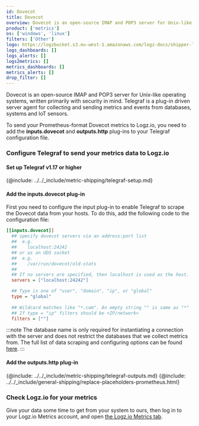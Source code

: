 ```yaml
---
id: Dovecot
title: Dovecot
overview: Dovecot is an open-source IMAP and POP3 server for Unix-like operating systems, written primarily with security in mind. Telegraf is a plug-in driven server agent for collecting and sending metrics and events from databases, systems and IoT sensors.
product: ['metrics']
os: ['windows', 'linux']
filters: ['Other']
logo: https://logzbucket.s3.eu-west-1.amazonaws.com/logz-docs/shipper-logos/dovecot.png
logs_dashboards: []
logs_alerts: []
logs2metrics: []
metrics_dashboards: []
metrics_alerts: []
drop_filter: []
---
```



Dovecot is an open-source IMAP and POP3 server for Unix-like operating systems, written primarily with security in mind. Telegraf is a plug-in driven server agent for collecting and sending metrics and events from databases, systems and IoT sensors.

To send your Prometheus-format Dovecot metrics to Logz.io, you need to add the **inputs.dovecot** and **outputs.http** plug-ins to your Telegraf configuration file.

### Configure Telegraf to send your metrics data to Logz.io

 

#### Set up Telegraf v1.17 or higher

{@include: ../../_include/metric-shipping/telegraf-setup.md}
 
#### Add the inputs.dovecot plug-in

First you need to configure the input plug-in to enable Telegraf to scrape the Dovecot data from your hosts. To do this, add the following code to the configuration file:


``` ini
[[inputs.dovecot]]
  ## specify dovecot servers via an address:port list
  ##  e.g.
  ##    localhost:24242
  ## or as an UDS socket
  ##  e.g.
  ##    /var/run/dovecot/old-stats
  ##
  ## If no servers are specified, then localhost is used as the host.
  servers = ["localhost:24242"]

  ## Type is one of "user", "domain", "ip", or "global"
  type = "global"
  
  ## Wildcard matches like "*.com". An empty string "" is same as "*"
  ## If type = "ip" filters should be <IP/network>
  filters = [""]
```

:::note
The database name is only required for instantiating a connection with the server and does not restrict the databases that we collect metrics from. The full list of data scraping and configuring options can be found [here](https://github.com/influxdata/telegraf/blob/release-1.18/plugins/inputs/dovecot/README.md).
:::
 

#### Add the outputs.http plug-in

{@include: ../../_include/metric-shipping/telegraf-outputs.md}
{@include: ../../_include/general-shipping/replace-placeholders-prometheus.html}

### Check Logz.io for your metrics

Give your data some time to get from your system to ours, then log in to your Logz.io Metrics account, and open [the Logz.io Metrics tab](https://app.logz.io/#/dashboard/metrics/).


 
